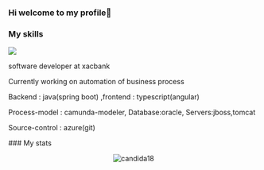 ### Hi welcome to my profile👋

### My skills
<a href="https://skillicons.dev">
    <img src="https://skillicons.dev/icons?i=html,css,react,bootstrap,tailwind,nextjs,ts,nodejs,express,ts,mysql,mongodb,azure,angular,java&perline=14" />
  </a>
  <br>
  <p>software developer at xacbank</p>
  <p>Currently working on automation of business process</p>
<p>Backend : java(spring boot) ,frontend : typescript(angular)</p>
<p>Process-model : camunda-modeler, Database:oracle, Servers:jboss,tomcat</p>
<p>Source-control : azure(git)</p>
### My stats
<p align="center"><img src="https://github-readme-streak-stats.herokuapp.com/?user=NaDo2383&theme=algolia" alt="candida18"  /></p>


<!--
**ochko0421/ochko0421** is a ✨ _special_ ✨ repository because its `README.md` (this file) appears on your GitHub profile.

Here are some ideas to get you started:

- 🔭 I’m currently working on ...
- 🌱 I’m currently learning ...
- 👯 I’m looking to collaborate on ...
- 🤔 I’m looking for help with ...
- 💬 Ask me about ...
- 📫 How to reach me: ...
- 😄 Pronouns: ...
- ⚡ Fun fact: ...
-->
